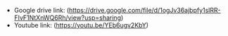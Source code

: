 - Google drive link: (https://drive.google.com/file/d/1ogJv36ajbpfy1slRR-FIvF1NtXnWQ6Rh/view?usp=sharing)
- Youtube link: (https://youtu.be/YEb6ugv2KbY)
